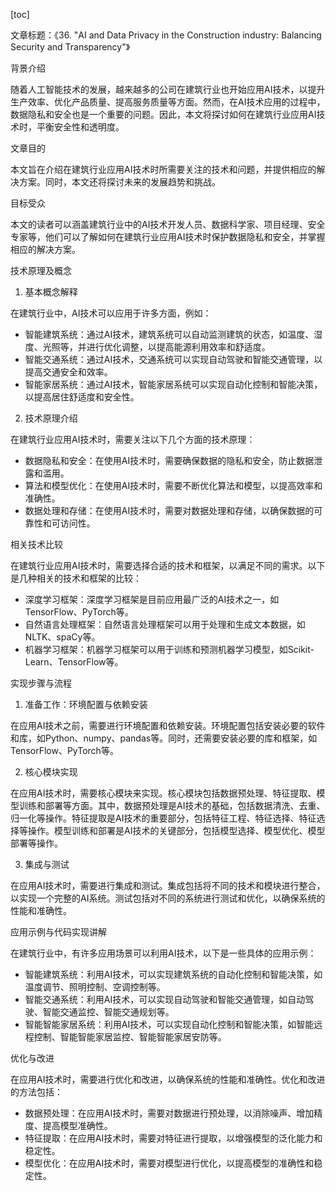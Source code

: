 
[toc]                    
                
                
文章标题：《36. "AI and Data Privacy in the Construction industry: Balancing Security and Transparency"》

背景介绍

随着人工智能技术的发展，越来越多的公司在建筑行业也开始应用AI技术，以提升生产效率、优化产品质量、提高服务质量等方面。然而，在AI技术应用的过程中，数据隐私和安全也是一个重要的问题。因此，本文将探讨如何在建筑行业应用AI技术时，平衡安全性和透明度。

文章目的

本文旨在介绍在建筑行业应用AI技术时所需要关注的技术和问题，并提供相应的解决方案。同时，本文还将探讨未来的发展趋势和挑战。

目标受众

本文的读者可以涵盖建筑行业中的AI技术开发人员、数据科学家、项目经理、安全专家等，他们可以了解如何在建筑行业应用AI技术时保护数据隐私和安全，并掌握相应的解决方案。

技术原理及概念

1. 基本概念解释

在建筑行业中，AI技术可以应用于许多方面，例如：

- 智能建筑系统：通过AI技术，建筑系统可以自动监测建筑的状态，如温度、湿度、光照等，并进行优化调整，以提高能源利用效率和舒适度。
- 智能交通系统：通过AI技术，交通系统可以实现自动驾驶和智能交通管理，以提高交通安全和效率。
- 智能家居系统：通过AI技术，智能家居系统可以实现自动化控制和智能决策，以提高居住舒适度和安全性。

2. 技术原理介绍

在建筑行业应用AI技术时，需要关注以下几个方面的技术原理：

- 数据隐私和安全：在使用AI技术时，需要确保数据的隐私和安全，防止数据泄露和滥用。
- 算法和模型优化：在使用AI技术时，需要不断优化算法和模型，以提高效率和准确性。
- 数据处理和存储：在使用AI技术时，需要对数据处理和存储，以确保数据的可靠性和可访问性。

相关技术比较

在建筑行业应用AI技术时，需要选择合适的技术和框架，以满足不同的需求。以下是几种相关的技术和框架的比较：

- 深度学习框架：深度学习框架是目前应用最广泛的AI技术之一，如TensorFlow、PyTorch等。
- 自然语言处理框架：自然语言处理框架可以用于处理和生成文本数据，如NLTK、spaCy等。
- 机器学习框架：机器学习框架可以用于训练和预测机器学习模型，如Scikit-Learn、TensorFlow等。

实现步骤与流程

1. 准备工作：环境配置与依赖安装

在应用AI技术之前，需要进行环境配置和依赖安装。环境配置包括安装必要的软件和库，如Python、numpy、pandas等。同时，还需要安装必要的库和框架，如TensorFlow、PyTorch等。

2. 核心模块实现

在应用AI技术时，需要核心模块来实现。核心模块包括数据预处理、特征提取、模型训练和部署等方面。其中，数据预处理是AI技术的基础，包括数据清洗、去重、归一化等操作。特征提取是AI技术的重要部分，包括特征工程、特征选择、特征选择等操作。模型训练和部署是AI技术的关键部分，包括模型选择、模型优化、模型部署等操作。

3. 集成与测试

在应用AI技术时，需要进行集成和测试。集成包括将不同的技术和模块进行整合，以实现一个完整的AI系统。测试包括对不同的系统进行测试和优化，以确保系统的性能和准确性。

应用示例与代码实现讲解

在建筑行业中，有许多应用场景可以利用AI技术，以下是一些具体的应用示例：

- 智能建筑系统：利用AI技术，可以实现建筑系统的自动化控制和智能决策，如温度调节、照明控制、空调控制等。
- 智能交通系统：利用AI技术，可以实现自动驾驶和智能交通管理，如自动驾驶、智能交通监控、智能交通规划等。
- 智能智能家居系统：利用AI技术，可以实现自动化控制和智能决策，如智能远程控制、智能智能家居监控、智能智能家居安防等。

优化与改进

在应用AI技术时，需要进行优化和改进，以确保系统的性能和准确性。优化和改进的方法包括：

- 数据预处理：在应用AI技术时，需要对数据进行预处理，以消除噪声、增加精度、提高模型准确性。
- 特征提取：在应用AI技术时，需要对特征进行提取，以增强模型的泛化能力和稳定性。
- 模型优化：在应用AI技术时，需要对模型进行优化，以提高模型的准确性和稳定性。

